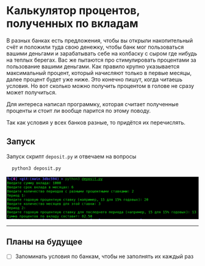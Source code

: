 # Калькулятор процентов, полученных по вкладам

В разных банках есть предложения, чтобы вы открыли накопительный счёт и положили туда свою денежку, чтобы банк мог пользоваться вашими деньгами и зарабатывать себе на колбаску с сыром где нибудь на теплых берегах. Вас же пытаются про стимулировать процентами за пользование вашими деньгами. Как правило крупно указывается максимальный процент, который начисляют только в первые месяцы, далее процент будет уже ниже. Это конечно пишут, когда читаешь условия. Но вот сколько можно получить процентом в голове не сразу может получиться.

Для интереса написал программку, которая считает полученные проценты и стоит ли вообще парится по этому поводу.

Так как условия у всех банков разные, то придётся их перечислять.



## Запуск

Запуск скрипт `deposit.py` и отвечаем на вопросы

```bash
  python3 deposit.py
```

![](print.png)


---

## Планы на будущее

- [ ] Запоминать условия по банкам, чтобы не заполнять их каждый раз
